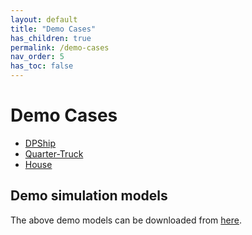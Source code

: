 ```yaml
---
layout: default
title: "Demo Cases"
has_children: true
permalink: /demo-cases
nav_order: 5
has_toc: false
---
```


# Demo Cases

- [DPShip](./cosim-demo-app/DPShip)
- [Quarter-Truck](./cosim-demo-app/Quarter-Truck)
- [House](./cosim-demo-app/House)


## Demo simulation models
The above demo models can be downloaded from [here](./downloads).